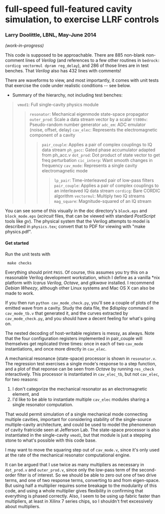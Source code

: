 # full-speed full-featured cavity simulation, to exercise LLRF controls

### Larry Doolittle, LBNL, May-June 2014

*(work-in-progress)*

This code is supposed to be approachable.  There are 885 non-blank non-comment lines of *Verilog* (and references to a few other routines in `bedrock: cordicg vectormul dpram reg_delay`), and 286 of those lines are in test benches.  That *Verilog* also has 432 lines with comments!

There are waveforms to view, and most importantly, it comes with unit tests that exercise the code under realistic conditions -- see below.

* Summary of the hierarchy, not including test benches:

> `vmod1`:             Full single-cavity physics module
> > `resonator`:       Mechanical eigenmode state-space propagator
> > `outer_prod`:     Scale a data stream vector by a scalar
> > `tt800v`:          Pseudo-random number generator
> > `adc_em`:         ADC emulator (noise, offset, delay)
> > `cav_elec`:      Represents the electromagnetic component of a cavity
> > > `pair_couple`:  Applies a pair of complex couplings to IQ data stream
> > > `ph_gacc`:      Gated phase accumulator adapted from ph_acc.v
> > > `dot_prod`:     Dot product of state vector to get freq perturbation
> > > `cic_interp`:       Want smooth changes in frequency
> > > `cav_mode`:    Represents a single cavity electromagnetic mode
> > > > `lp_pair`:    Time-interleaved pair of low-pass filters
> > > > `pair_couple`:  Applies a pair of complex couplings to an interleaved IQ data stream
> > > > `cordicg`:     Bare CORDIC algorithm
> > > > `vectormul`:   Multiply two IQ streams
> > > > `mag_square`: Magnitude-squared of an IQ stream

You can see some of this visually in the doc directory's `block.eps` and `block_mode.eps` (*xcircuit* files, that can be viewed with standard *PostScript* tools like *gv*).  The physical system that the Verilog attempts to model is described in `physics.tex`; convert that to PDF for viewing with "make physics.pdf".

#### Get started

Run the unit tests with

     make checks

Everything should print `PASS`. Of course, this assumes you try this on a reasonable Verilog development workstation, which I define as a vanilla \*nix platform with *Icarus Verilog*, *Octave*, and *gtkwave* installed.  I recommend *Debian Wheezy*, although other Linux systems and Mac OS X can also be made to work.

If you then run `python cav_mode_check.py`, you'll see a couple of plots of the emitted wave from a cavity.  Study the data file, the *$display* command in `cav_mode_tb.v` that generated it, and the curves extracted by `cav_mode_check.py`, and you should have a decent feeling for what's going on.

The nested decoding of host-writable registers is messy, as always. Note that the four configuration registers implemented in pair_couple will themselves get replicated three times: once in each of two `cav_mode` instantiations, and once more directly in `cav_elec`.

A mechanical resonance (state-space) processor is shown in `resonator.v`.  The regression test exercises a single mode's response to a step function, and a plot of that reponse can be seen from *Octave* by running `res_check` interactively.  This processor is instantiated in `cav_elec_tb`, but not `cav_elec`, for two reasons:

1. I don't categorize the mechanical resonator as an electromagnetic element, and
2. I'd like to be able to instantiate multiple `cav_elec` modules sharing a single resonator computation.

That would permit simulation of a single mechanical mode connecting multiple cavities, important for considering stability of the single-source multiple-cavity architecture, and could be used to model the phenomenon of cavity fratricide seen at Jefferson Lab.  The state-space processor is also instantiated in the single-cavity `vmod1`, but that module is just a stepping stone to what's possible with this code base.

I may want to move the squaring step out of `cav_mode.v`, since it's only used at the rate of the mechanical resonator computational engine.

It can be argued that I use twice as many multipliers as necessary in `dot_prod.v` and `outer_prod.v`, since only the low-pass term of the second-order filter is of interest.  So we should be able to zero out one of two drive terms, and one of two response terms, converting to and from eigen-space. But using half a multiplier requires some breakage to the modularity of this code, and using a whole multiplier gives flexibility in confirming that everything is phased correctly.  Also, I seem to be using up fabric faster than multipliers, at least in Xilinx 7 series chips, so I shouldn't fret excessively about multipliers.
